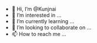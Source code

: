- 👋 Hi, I’m @Kunjnai
- 👀 I’m interested in ...
- 🌱 I’m currently learning ...
- 💞️ I’m looking to collaborate on ...
- 📫 How to reach me ...

<!---
Kunjnai/Kunjnai is a ✨ special ✨ repository because its `README.md` (this file) appears on your GitHub profile.
You can click the Preview link to take a look at your changes.
--->
